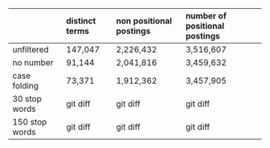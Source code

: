 |  | distinct terms | non positional postings | number of positional postings |
| :---              |     :---       |          :--- |          :--- |
| unfiltered        | 147,047     | 2,226,432    | 3,516,607    |
| no number      | 91,144       |  2,041,816    | 3,459,632       | 
| case folding         | 73,371       | 1,912,362      | 3,457,905      |
| 30 stop words     | git diff       | git diff      | git diff      | 
| 150 stop words    | git diff       | git diff      | git diff      | 